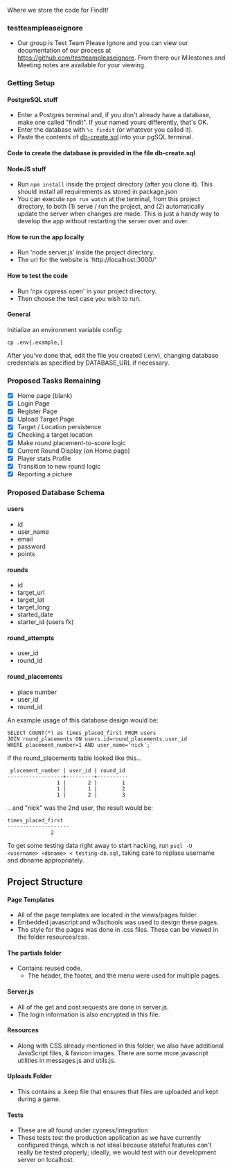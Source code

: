 Where we store the code for FindIt!

### testteampleaseignore
- Our group is Test Team Please Ignore and you can view our documentation of our process at https://github.com/testteampleaseignore. From there our Milestones and Meeting notes are available for your viewing.

### Getting Setup

#### PostgreSQL stuff

- Enter a Postgres terminal and, if you don't already have a database, make one called "findit". If your named yours differently, that's OK. 
- Enter the database with `\c findit` (or whatever you called it).
- Paste the contents of [db-create.sql](https://github.com/testteampleaseignore/FindIt/blob/master/db-create.sql) into your pgSQL terminal.

#### Code to create the database is provided in the file db-create.sql

#### NodeJS stuff

- Run `npm install` inside the project directory (after you clone it). This should install all requirements as stored in package.json
- You can execute `npm run watch` at the terminal, from this project directory, to both (1) serve / run the project, and  (2) automatically update the server when changes are made. This is just a handy way to develop the app without restarting the server over and over. 

#### How to run the app locally
- Run 'node server.js' inside the project directory.
- The url for the website is 'http://localhost:3000/'

#### How to test the code
- Run 'npx cypress open' in your project directory.
- Then choose the test case you wish to run.

#### General

Initialize an environment variable config:

    cp .env{.example,}

After you've done that, edit the file you created (.env), changing 
database credentials as specified by DATABASE_URL if necessary.

### Proposed Tasks Remaining 

+ [x] Home page (blank)
+ [x] Login Page
+ [x] Register Page
+ [x] Upload Target Page
+ [x] Target / Location persistence
+ [x] Checking a target location
+ [x] Make round placement-to-score logic
+ [x] Current Round Display (on Home page)
+ [x] Player stats Profile
+ [x] Transition to new round logic
+ [x] Reporting a picture

### Proposed Database Schema

#### users
+ id 
+ user_name
+ email
+ password
+ points

#### rounds
+ id
+ target_url
+ target_lat
+ target_long
+ started_date
+ starter_id (users fk)

#### round_attempts
+ user_id
+ round_id

#### round_placements
+ place number
+ user_id
+ round_id

An example usage of this database design would be:

    SELECT COUNT(*) as times_placed_first FROM users 
    JOIN round_placements ON users.id=round_placements.user_id 
    WHERE placement_number=1 AND user_name='nick';`

If the round_placements table looked like this...

     placement_number | user_id | round_id 
    ------------------+---------+----------
                    1 |       2 |        1
                    1 |       1 |        2
                    1 |       2 |        3

.. and "nick" was the 2nd user, the result would be:

    times_placed_first 
    --------------------
                  2
		  
To get some testing data right away to start hacking,
run `psql -U <username> <dbname> < testing-db.sql`,
taking care to replace username and dbname appropriately.

## Project Structure

#### Page Templates
- All of the page templates are located in the views/pages folder. 
- Embedded javascript and w3schools was used to design these pages.
- The style for the pages was done in .css files. These can be viewed in the folder resources/css.

#### The partials folder
- Contains reused code.
    - The header, the footer, and the menu were used for multiple pages.

#### Server.js
- All of the get and post requests are done in server.js.
- The login information is also encrypted in this file.

#### Resources
- Along with CSS already mentioned in this folder, we also have additional JavaScript files, & favicon images. There are some more javascript utilities in messages.js and utils.js.

#### Uploads Folder
- This contains a .keep file that ensures that files are uploaded and kept during a game.

#### Tests
- These are all found under cypress/integration
- These tests test the production application as we have currently configured things, which is not ideal because stateful features can't really be tested properly; ideally, we would test with our development server on localhost. 



